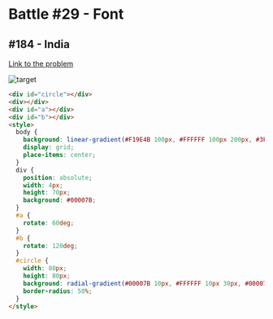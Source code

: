 # Battle #29 - Font

## #184 - India

[Link to the problem](https://cssbattle.dev/play/184)

![target](https://cssbattle.dev/targets/184.png)

```html
<div id="circle"></div>
<div></div>
<div id="a"></div>
<div id="b"></div>
<style>
  body {
    background: linear-gradient(#F19E4B 100px, #FFFFFF 100px 200px, #3F8627 0);
    display: grid;
    place-items: center;
  }
  div {
    position: absolute;
    width: 4px;
    height: 70px;
    background: #00007B;
  }
  #a {
    rotate: 60deg;
  }
  #b {
    rotate: 120deg;
  }
  #circle {
    width: 80px;
    height: 80px;
    background: radial-gradient(#00007B 10px, #FFFFFF 10px 30px, #00007B 0);
    border-radius: 50%;
  }
</style>
```
